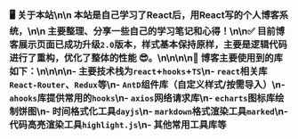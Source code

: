### 🖥️ 关于本站\n\n 本站是自己学习了**React**后，用**React**写的个人博客系统，\n\n 主要整理、分享一些自己的学习笔记和心得！\n\n✅ 目前**博客展示页面**已成功升级`2.0`版本，样式基本保持原样，主要是逻辑代码进行了重构，优化了整体的性能 😎。\n\n\n\n🔖 博客主要使用到的库如下：\n\n\n\n- 主要技术栈为`react`+`hooks`+`TS`\n- `react`相关库`React-Router`、`Redux`等\n- `AntD`组件库（自定义样式/按需导入）\n- `ahooks`库提供常用的`hooks`\n- `axios`网络请求库\n- `echarts`图标库绘制饼图\n- 时间格式化工具`dayjs`\n- `markdown`格式渲染工具`marked`\n- 代码高亮渲染工具`highlight.js`\n- 其他常用工具库等
